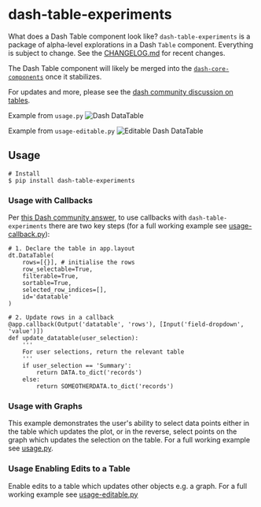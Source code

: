 # dash-table-experiments

What does a Dash Table component look like? `dash-table-experiments` is a package of alpha-level explorations in a Dash `Table` component. Everything is subject to change. See the [CHANGELOG.md](https://github.com/plotly/dash-table-experiments/blob/master/CHANGELOG.md) for recent changes.

The Dash Table component will likely be merged into the [`dash-core-components`](https://github.com/plotly/dash-core-components) once it stabilizes.

For updates and more, please see the [dash community discussion on tables](https://community.plot.ly/t/display-tables-in-dash/4707/36).

Example from `usage.py`
![Dash DataTable](https://github.com/plotly/dash-table-experiments/raw/master/images/DataTable.gif)

Example from `usage-editable.py`
![Editable Dash DataTable](https://github.com/plotly/dash-table-experiments/raw/master/images/Editable-DataTable.gif)


## Usage ##

```
# Install 
$ pip install dash-table-experiments
```

### Usage with Callbacks ###
Per [this Dash community answer](https://community.plot.ly/t/dash-datatable-using-callbacks/6756/2), to use callbacks with `dash-table-experiments` there are two key steps (for a full working example see [usage-callback.py](./usage-callback.py)):

```
# 1. Declare the table in app.layout
dt.DataTable(
    rows=[{}], # initialise the rows
    row_selectable=True,
    filterable=True,
    sortable=True,
    selected_row_indices=[],
    id='datatable'
)

# 2. Update rows in a callback
@app.callback(Output('datatable', 'rows'), [Input('field-dropdown', 'value')])
def update_datatable(user_selection):
    '''
    For user selections, return the relevant table
    '''
    if user_selection == 'Summary':
        return DATA.to_dict('records')
    else:
        return SOMEOTHERDATA.to_dict('records')
```

### Usage with Graphs ###
This example demonstrates the user's ability to select data points either in the table which updates the plot, or in the reverse, select points on the graph which updates the selection on the table. For a full working example see [usage.py](./usage.py).

### Usage Enabling Edits to a Table ###
Enable edits to a table which updates other objects e.g. a graph. For a full working example see [usage-editable.py](https://github.com/plotly/dash-table-experiments/tree/master/usage-editable.py)

